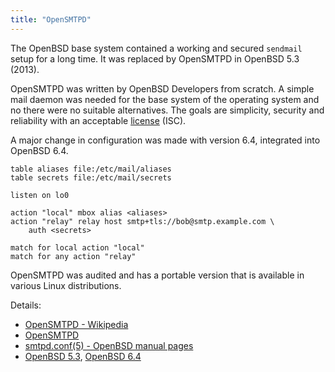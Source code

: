 ```yaml
---
title: "OpenSMTPD"
---
```


The OpenBSD base system contained a working and secured `sendmail` setup for
a long time. It was replaced by OpenSMTPD in OpenBSD 5.3 (2013).

OpenSMTPD was written by OpenBSD Developers from scratch. A simple mail
daemon was needed for the base system of the operating system and no there
were no suitable alternatives. The goals are simplicity, security and
reliability with an acceptable [license](/fact/license/) (ISC).

A major change in configuration was made with version 6.4, integrated into
 OpenBSD 6.4.

```
table aliases file:/etc/mail/aliases
table secrets file:/etc/mail/secrets

listen on lo0

action "local" mbox alias <aliases>
action "relay" relay host smtp+tls://bob@smtp.example.com \
    auth <secrets>

match for local action "local"
match for any action "relay"
```

OpenSMTPD was audited and has a portable version that is available in various
Linux distributions.

Details:

* [OpenSMTPD - Wikipedia](https://en.wikipedia.org/wiki/OpenSMTPD)
* [OpenSMTPD](https://www.opensmtpd.org/)
* [smtpd.conf(5) - OpenBSD manual pages](https://man.openbsd.org/smtpd.conf.5)
* [OpenBSD 5.3](https://openbsd.org/53.html), [OpenBSD 6.4](https://openbsd.org/64.html)
